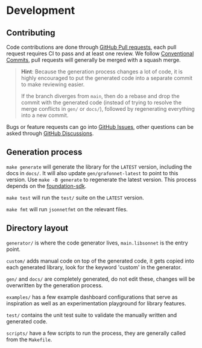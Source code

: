 # Development

## Contributing

Code contributions are done through [GitHub Pull requests](https://github.com/grafana/grafonnet/pulls), each pull request requires CI to pass and at least one review. We follow [Conventional Commits](https://www.conventionalcommits.org/en/v1.0.0/), pull requests will generally be merged with a squash merge.

> **Hint**: Because the generation process changes a lot of code, it is highly encouraged to put the generated code into a separate commit to make reviewing easier.
>
> If the branch diverges from `main`, then do a rebase and drop the commit with the generated code (instead of trying to resolve the merge conflicts in `gen/` or `docs/`), followed by regenerating everything into a new commit.

Bugs or feature requests can go into [GitHub Issues](https://github.com/grafana/grafonnet/issues), other questions can be asked through [GitHub Discussions](https://github.com/grafana/grafonnet/discussions).

## Generation process

`make generate` will generate the library for the `LATEST` version, including the docs in `docs/`. It will also update `gen/grafonnet-latest` to point to this version. Use `make -B generate` to regenerate the latest version. This process depends on the [foundation-sdk](https://github.com/grafana/grafana-foundation-sdk).

`make test` will run the `test/` suite on the `LATEST` version.

`make fmt` will run `jsonnetfmt` on the relevant files.

## Directory layout

`generator/` is where the code generator lives, `main.libsonnet` is the entry point.

`custom/` adds manual code on top of the generated code, it gets copied into each generated library, look for the keyword 'custom' in the generator.

`gen/` and `docs/` are completely generated, do not edit these, changes will be overwritten by the generation process.

`examples/` has a few example dashboard configurations that serve as inspiration as well as an experimentation playground for library features.

`test/` contains the unit test suite to validate the manually written and generated code.

`scripts/` have a few scripts to run the process, they are generally called from the `Makefile`.
